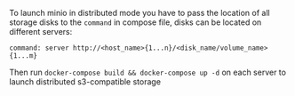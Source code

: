 To launch minio in distributed mode you have to pass the location of all storage disks to the `command` in compose file, disks can be located on different servers: 
```
command: server http://<host_name>{1...n}/<disk_name/volume_name>{1...m}
```
Then run `docker-compose build && docker-compose up -d` on each server to launch distributed s3-compatible storage